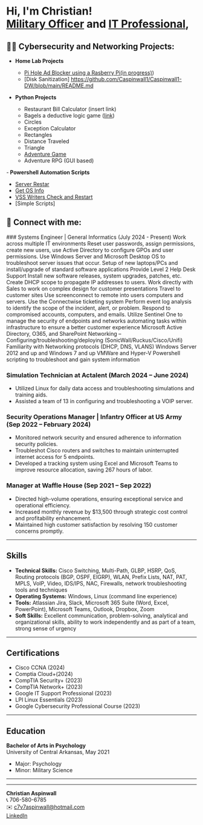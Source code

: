 <h1>Hi, I'm Christian! <br/><a href="https://github.com/Caspinwall1">Military Officer</a> and <a href="https://www.linkedin.com/in/christian-aspinwall-929292233/">IT Professional</a>, </h1>

<h2>👨‍💻 Cybersecurity and Networking Projects:</h2>

- <b> Home Lab Projects</b>
  - [Pi Hole Ad Blocker using a Rasberry Pi(in progress)](https://github.com/Caspinwall1/PiHole/blob/main/README.md))
  - [Disk Sanitization] https://github.com/Caspinwall1/Caspinwall1-DW/blob/main/README.md
 
- <b> Python Projects</b>
  - Restaurant Bill Calculator (insert link)
  - Bagels a deductive logic game ([link](https://github.com/Caspinwall1/Caspinwall1/commit/9cb21027a2d827f484e17a55afc9b4ab70c362d1))
  - Circles
  - Exception Calculator
  - Rectangles
  - Distance Traveled
  - Triangle
  - [Adventure Game](https://github.com/Caspinwall1/Caspinwall1/blob/main/Adventure_Game)
  - Adventure RPG (GUI based)

-<b> Powershell Automation Scripts</b>
 - [Server Restar](thttps://github.com/Caspinwall1/Caspinwall1/blob/main/weekly%20server%20restart)
 - [Get OS Info](https://github.com/Caspinwall1/Caspinwall1/blob/main/Get%20Os%20info)
 - [VSS Writers Check and Restart](https://github.com/Caspinwall1/Caspinwall1/blob/main/VSS%20Check%20and%20restart)
 - [Simple Scripts]

<h2> 🤳 Connect with me:</h2>
### Systems Engineer | General Informatics (July 2024 - Present)
Work across multiple IT environments
Reset user passwords, assign permissions, create new users, use Active Directory to configure GPOs and user permissions.
Use Windows Server and Microsoft Desktop OS to troubleshoot server issues that occur.
Setup of new laptops/PCs and install/upgrade of standard software applications
Provide Level 2 Help Desk Support
Install new software releases, system upgrades, patches, etc.
Create DHCP scope to propagate IP addresses to users. 
Work directly with Sales to work on complex design for customer presentations
Travel to customer sites
Use screenconnect to remote into users computers and servers.
Use the Connectwise ticketing system
Perform event log analysis to identify the scope of the incident, alert, or problem.
 Respond to compromised accounts, computers, and emails.
Utilize Sentinel One to manage the security of endpoints and networks
automating tasks within infrastructure to ensure a better customer experience
Microsoft Active Directory, O365, and SharePoint
Networking – Configuring/troubleshooting/deploying (SonicWall/Ruckus/Cisco/Unifi)
Familiarity with Networking protocols (DHCP, DNS, VLANS)
Windows Server 2012 and up and Windows 7 and up
VMWare and Hyper-V
Powershell scripting to troubleshoot and gain system information 

### Simulation Technician at Actalent (March 2024 – June 2024)
- Utilized Linux for daily data access and troubleshooting simulations and training aids.
- Assisted a team of 13 in configuring and troubleshooting a VOIP server.

### Security Operations Manager | Infantry Officer at US Army (Sep 2022 – February 2024)
- Monitored network security and ensured adherence to information security policies.
- Troubleshot Cisco routers and switches to maintain uninterrupted internet access for 5 endpoints.
- Developed a tracking system using Excel and Microsoft Teams to improve resource allocation, saving 267 hours of labor.

### Manager at Waffle House (Sep 2021 – Sep 2022)
- Directed high-volume operations, ensuring exceptional service and operational efficiency.
- Increased monthly revenue by $13,500 through strategic cost control and profitability enhancement.
- Maintained high customer satisfaction by resolving 150 customer concerns promptly.

---

## Skills

- **Technical Skills:** Cisco Switching, Multi-Path, GLBP, HSRP, QoS, Routing protocols (BGP, OSPF, EIGRP), WLAN, Prefix Lists, NAT, PAT, MPLS, VoIP, Video, IDS/IPS, NAC, Firewalls, network troubleshooting tools and techniques
- **Operating Systems:** Windows, Linux (command line experience)
- **Tools:** Atlassian Jira, Slack, Microsoft 365 Suite (Word, Excel, PowerPoint), Microsoft Teams, Outlook, Dropbox, Zoom
- **Soft Skills:** Excellent communication, problem-solving, analytical and organizational skills, ability to work independently and as part of a team, strong sense of urgency

---

## Certifications

- Cisco CCNA (2024)
- Comptia Cloud+(2024)
- CompTIA Security+ (2023)
- CompTIA Network+ (2023)
- Google IT Support Professional (2023)
- LPI Linux Essentials (2023)
- Google Cybersecurity Professional Course (2023)

---

## Education

**Bachelor of Arts in Psychology**  
University of Central Arkansas, May 2021  
- Major: Psychology  
- Minor: Military Science

---


---

**Christian Aspinwall**  
📞 706-580-6785  
✉️ [c7v7aspinwall@hotmail.com](mailto:c7v7aspinwall@hotmail.com)  
[LinkedIn](https://www.linkedin.com/in/christian-aspinwall-929292233/)

<!--
**Caspinwall1/jCaspinwall1** is a ✨ _special_ ✨ repository because its `README.md` (this file) appears on your GitHub profile.

Here are some ideas to get you started:

- 🔭 I’m currently working on ...
- 🌱 I’m currently learning ...
- 👯 I’m looking to collaborate on ...
- 🤔 I’m looking for help with ...
- 💬 Ask me about ...
- 📫 How to reach me: ...
- 😄 Pronouns: ...
- ⚡ Fun fact: ...
-->
